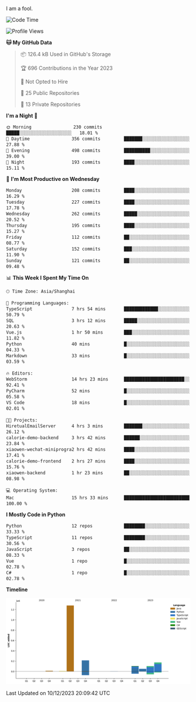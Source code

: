 I am a fool.

<!--START_SECTION:waka-->
![Code Time](http://img.shields.io/badge/Code%20Time-970%20hrs%2019%20mins-blue)

![Profile Views](http://img.shields.io/badge/Profile%20Views-0-blue)

**🐱 My GitHub Data** 

> 📦 126.4 kB Used in GitHub's Storage 
 > 
> 🏆 696 Contributions in the Year 2023
 > 
> 🚫 Not Opted to Hire
 > 
> 📜 25 Public Repositories 
 > 
> 🔑 13 Private Repositories 
 > 
**I'm a Night 🦉** 

```text
🌞 Morning                230 commits         █████░░░░░░░░░░░░░░░░░░░░   18.01 % 
🌆 Daytime                356 commits         ███████░░░░░░░░░░░░░░░░░░   27.88 % 
🌃 Evening                498 commits         ██████████░░░░░░░░░░░░░░░   39.00 % 
🌙 Night                  193 commits         ████░░░░░░░░░░░░░░░░░░░░░   15.11 % 
```
📅 **I'm Most Productive on Wednesday** 

```text
Monday                   208 commits         ████░░░░░░░░░░░░░░░░░░░░░   16.29 % 
Tuesday                  227 commits         ████░░░░░░░░░░░░░░░░░░░░░   17.78 % 
Wednesday                262 commits         █████░░░░░░░░░░░░░░░░░░░░   20.52 % 
Thursday                 195 commits         ████░░░░░░░░░░░░░░░░░░░░░   15.27 % 
Friday                   112 commits         ██░░░░░░░░░░░░░░░░░░░░░░░   08.77 % 
Saturday                 152 commits         ███░░░░░░░░░░░░░░░░░░░░░░   11.90 % 
Sunday                   121 commits         ██░░░░░░░░░░░░░░░░░░░░░░░   09.48 % 
```


📊 **This Week I Spent My Time On** 

```text
🕑︎ Time Zone: Asia/Shanghai

💬 Programming Languages: 
TypeScript               7 hrs 54 mins       █████████████░░░░░░░░░░░░   50.79 % 
SQL                      3 hrs 12 mins       █████░░░░░░░░░░░░░░░░░░░░   20.63 % 
Vue.js                   1 hr 50 mins        ███░░░░░░░░░░░░░░░░░░░░░░   11.82 % 
Python                   40 mins             █░░░░░░░░░░░░░░░░░░░░░░░░   04.33 % 
Markdown                 33 mins             █░░░░░░░░░░░░░░░░░░░░░░░░   03.59 % 

🔥 Editors: 
WebStorm                 14 hrs 23 mins      ███████████████████████░░   92.41 % 
PyCharm                  52 mins             █░░░░░░░░░░░░░░░░░░░░░░░░   05.58 % 
VS Code                  18 mins             █░░░░░░░░░░░░░░░░░░░░░░░░   02.01 % 

🐱‍💻 Projects: 
HiretualEmailServer      4 hrs 3 mins        ███████░░░░░░░░░░░░░░░░░░   26.12 % 
calorie-demo-backend     3 hrs 42 mins       ██████░░░░░░░░░░░░░░░░░░░   23.84 % 
xiaowen-wechat-miniprogra2 hrs 42 mins       ████░░░░░░░░░░░░░░░░░░░░░   17.41 % 
calorie-demo-frontend    2 hrs 27 mins       ████░░░░░░░░░░░░░░░░░░░░░   15.76 % 
xiaowen-backend          1 hr 23 mins        ██░░░░░░░░░░░░░░░░░░░░░░░   08.98 % 

💻 Operating System: 
Mac                      15 hrs 33 mins      █████████████████████████   100.00 % 
```

**I Mostly Code in Python** 

```text
Python                   12 repos            ████████░░░░░░░░░░░░░░░░░   33.33 % 
TypeScript               11 repos            ████████░░░░░░░░░░░░░░░░░   30.56 % 
JavaScript               3 repos             ██░░░░░░░░░░░░░░░░░░░░░░░   08.33 % 
Vue                      1 repo              █░░░░░░░░░░░░░░░░░░░░░░░░   02.78 % 
C#                       1 repo              █░░░░░░░░░░░░░░░░░░░░░░░░   02.78 % 
```



**Timeline**

![Lines of Code chart](https://raw.githubusercontent.com/VeejaLiu/VeejaLiu/master/assets/bar_graph.png)


 Last Updated on 10/12/2023 20:09:42 UTC
<!--END_SECTION:waka-->
